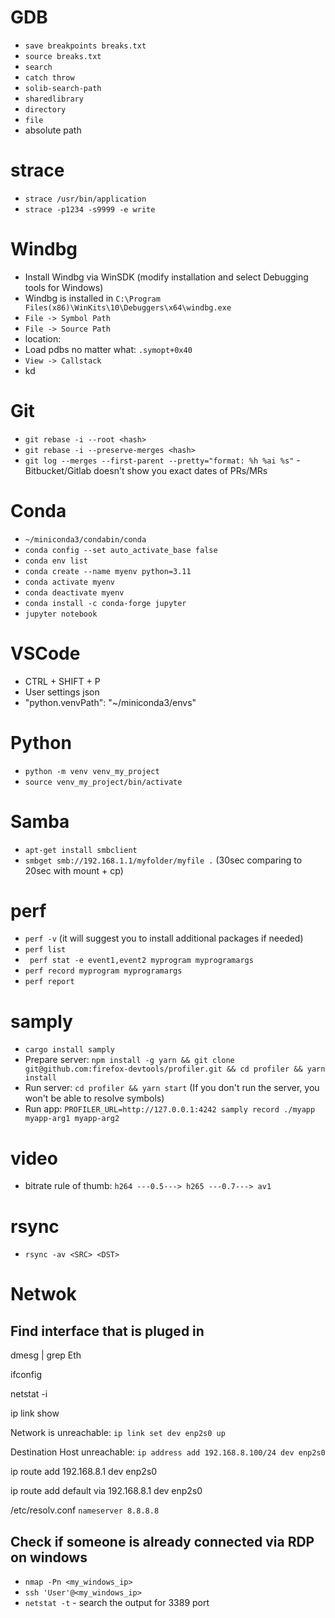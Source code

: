 # GDB
* `save breakpoints breaks.txt`
* `source breaks.txt`
* `search`
* `catch throw`
* `solib-search-path`
* `sharedlibrary`
* `directory`
* `file`
* absolute path

# strace
* `strace /usr/bin/application`
* `strace -p1234 -s9999 -e write`

# Windbg
* Install Windbg via WinSDK (modify installation and select Debugging tools for Windows)
* Windbg is installed in `C:\Program Files(x86)\WinKits\10\Debuggers\x64\windbg.exe`
* `File -> Symbol Path`
* `File -> Source Path`
* location:
* Load pdbs no matter what: `.symopt+0x40`
* `View -> Callstack`
* kd

# Git
* `git rebase -i --root <hash>`
* `git rebase -i --preserve-merges <hash>`
* `git log --merges --first-parent --pretty="format: %h %ai %s"` - Bitbucket/Gitlab doesn't show you exact dates of PRs/MRs

# Conda
* ```~/miniconda3/condabin/conda```
* ```conda config --set auto_activate_base false```
* ```conda env list```
* ```conda create --name myenv python=3.11```
* ```conda activate myenv```
* ```conda deactivate myenv```
* ```conda install -c conda-forge jupyter```
* ```jupyter notebook```

# VSCode
* CTRL + SHIFT + P
* User settings json
* "python.venvPath": "~/miniconda3/envs"

# Python
* ```python -m venv venv_my_project```
* ```source venv_my_project/bin/activate```

# Samba
* ``` apt-get install smbclient ```
* ``` smbget smb://192.168.1.1/myfolder/myfile . ``` (30sec comparing to 20sec with mount + cp)

# perf
* ``` perf -v ``` (it will suggest you to install additional packages if needed)
* ``` perf list ```
* ``` perf stat -e event1,event2 myprogram myprogramargs```
* ``` perf record myprogram myprogramargs ```
* ``` perf report ```

# samply

* ```cargo install samply```
* Prepare server: ```npm install -g yarn && git clone git@github.com:firefox-devtools/profiler.git && cd profiler && yarn install```
* Run server: ```cd profiler && yarn start``` (If you don't run the server, you won't be able to resolve symbols)
* Run app: ```PROFILER_URL=http://127.0.0.1:4242 samply record ./myapp myapp-arg1 myapp-arg2```

# video

* bitrate rule of thumb: ```h264 ---0.5---> h265 ---0.7---> av1```

# rsync

* ```rsync -av <SRC> <DST>```

# Netwok

## Find interface that is pluged in

dmesg | grep Eth

ifconfig

netstat -i

ip link show

Network is unreachable: ```ip link set dev enp2s0 up```

Destination Host unreachable: ```ip address add 192.168.8.100/24 dev enp2s0```

ip route add 192.168.8.1 dev enp2s0

ip route add default via 192.168.8.1 dev enp2s0

/etc/resolv.conf `nameserver 8.8.8.8`

## Check if someone is already connected via RDP on windows

* `nmap -Pn <my_windows_ip>`
* `ssh 'User'@<my_windows_ip>`
* `netstat -t` - search the output for 3389 port

